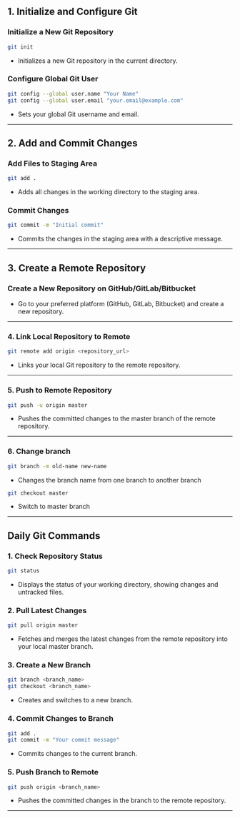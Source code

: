 ## 1. Initialize and Configure Git

### Initialize a New Git Repository

```bash
git init
```

- Initializes a new Git repository in the current directory.

### Configure Global Git User

```bash
git config --global user.name "Your Name"
git config --global user.email "your.email@example.com"
```

- Sets your global Git username and email.

---

## 2. Add and Commit Changes

### Add Files to Staging Area

```bash
git add .
```

- Adds all changes in the working directory to the staging area.

### Commit Changes

```bash
git commit -m "Initial commit"
```

- Commits the changes in the staging area with a descriptive message.

---

## 3. Create a Remote Repository

### Create a New Repository on GitHub/GitLab/Bitbucket

- Go to your preferred platform (GitHub, GitLab, Bitbucket) and create a new repository.

---

### 4. Link Local Repository to Remote

```bash
git remote add origin <repository_url>
```

- Links your local Git repository to the remote repository.

---

### 5. Push to Remote Repository

```bash
git push -u origin master
```

- Pushes the committed changes to the master branch of the remote repository.

---

### 6. Change branch 

```bash
git branch -m old-name new-name
```
- Changes the branch name from one branch to another branch 

```bash
git checkout master
```
- Switch to master branch

---

## Daily Git Commands

### 1. Check Repository Status

```bash
git status
```

- Displays the status of your working directory, showing changes and untracked files.

### 2. Pull Latest Changes

```bash
git pull origin master
```

- Fetches and merges the latest changes from the remote repository into your local master branch.

### 3. Create a New Branch

```bash
git branch <branch_name>
git checkout <branch_name>
```

- Creates and switches to a new branch.

### 4. Commit Changes to Branch

```bash
git add .
git commit -m "Your commit message"
```

- Commits changes to the current branch.

### 5. Push Branch to Remote

```bash
git push origin <branch_name>
```

- Pushes the committed changes in the branch to the remote repository.

---

